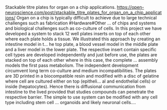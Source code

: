 Stackable titre plates for organ on a chip applications. https://open-neuroscience.com/post/stackable_titre_plates_for_organ_on_a_chip_applications/
Organ on a chip is typically difficult to achieve due to large technical challenges such as fabrication  #Hardware#Other ...
of chips and systems and biological challenges such as co-culture of cells.  In this project we have developed a system to stack 12 well plates inserts on top of each other where each plate holds a tissue. We illustrated this approach by creating an intestine model in t...
he top plate, a blood vessel model in the  middle plate and a liver model in the lower plate. The respective insert contain specific cell types are developed independently and just before use, the plates are stacked on top of each other where in this case, the complete ...
assembly models the first pass metabolism. The independent development  circumvent long term co-culture and medium incompatibilities.  The plates are 3D printed in a biocompatible resin and modified with a disc of gelatine where cell are cultured either on top (epitheli...
al and endothelial cells) or inside (hepatocytes). Hence there is diffusional communication from intestine to the lived provided that studies compounds can penetrate the respective barrier. The simple to use system can be modified with any cell type including stem cell ...
organoids and likely neuronal cells....
